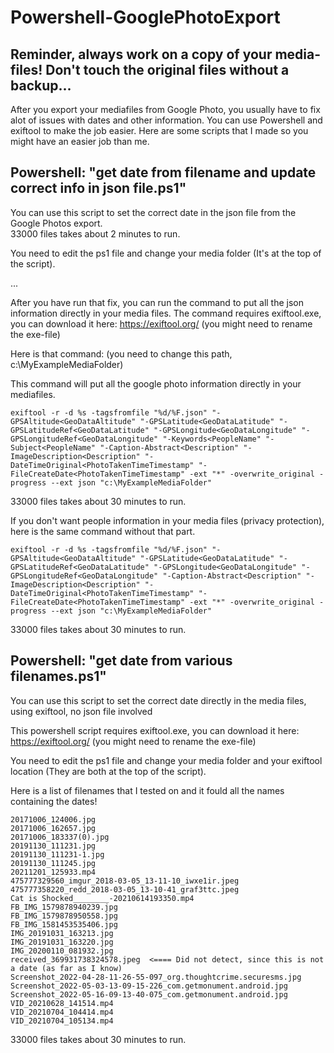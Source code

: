 # Powershell-GooglePhotoExport

## Reminder, always work on a copy of your media-files! Don't touch the original files without a backup...

After you export your mediafiles from Google Photo, you usually have to fix alot of issues with dates and other information. You can use Powershell and exiftool to make the job easier.
Here are some scripts that I made so you might have an easier job than me.

## Powershell:  "get date from filename and update correct info in json file.ps1"


You can use this script to set the correct date in the json file from the Google Photos export.<br>
33000 files takes about 2 minutes to run.

You need to edit the ps1 file and change your media folder (It's at the top of the script).

...

After you have run that fix, you can run the command to put all the json information directly in your media files.
The command requires exiftool.exe, you can download it here:
https://exiftool.org/ (you might need to rename the exe-file)

Here is that command: (you need to change this path, c:\MyExampleMediaFolder)

This command will put all the google photo information directly in your mediafiles.
```
exiftool -r -d %s -tagsfromfile "%d/%F.json" "-GPSAltitude<GeoDataAltitude" "-GPSLatitude<GeoDataLatitude" "-GPSLatitudeRef<GeoDataLatitude" "-GPSLongitude<GeoDataLongitude" "-GPSLongitudeRef<GeoDataLongitude" "-Keywords<PeopleName" "-Subject<PeopleName" "-Caption-Abstract<Description" "-ImageDescription<Description" "-DateTimeOriginal<PhotoTakenTimeTimestamp" "-FileCreateDate<PhotoTakenTimeTimestamp" -ext "*" -overwrite_original -progress --ext json "c:\MyExampleMediaFolder"
```
33000 files takes about 30 minutes to run.

If you don't want people information in your media files (privacy protection), here is the same command without that part.
```
exiftool -r -d %s -tagsfromfile "%d/%F.json" "-GPSAltitude<GeoDataAltitude" "-GPSLatitude<GeoDataLatitude" "-GPSLatitudeRef<GeoDataLatitude" "-GPSLongitude<GeoDataLongitude" "-GPSLongitudeRef<GeoDataLongitude" "-Caption-Abstract<Description" "-ImageDescription<Description" "-DateTimeOriginal<PhotoTakenTimeTimestamp" "-FileCreateDate<PhotoTakenTimeTimestamp" -ext "*" -overwrite_original -progress --ext json "c:\MyExampleMediaFolder"
```
33000 files takes about 30 minutes to run.


## Powershell:  "get date from various filenames.ps1"


You can use this script to set the correct date directly in the media files, using exiftool, no json file involved

This powershell script requires exiftool.exe, you can download it here:
https://exiftool.org/ (you might need to rename the exe-file)

You need to edit the ps1 file and change your media folder and your exiftool location (They are both at the top of the script).

Here is a list of filenames that I tested on and it fould all the names containing the dates!
```
20171006_124006.jpg
20171006_162657.jpg
20171006_183337(0).jpg
20191130_111231.jpg
20191130_111231-1.jpg
20191130_111245.jpg
20211201_125933.mp4
475777329560_imgur_2018-03-05_13-11-10_iwxe1ir.jpeg
475777358220_redd_2018-03-05_13-10-41_graf3ttc.jpeg
Cat is Shocked________-20210614193350.mp4
FB_IMG_1579878940239.jpg
FB_IMG_1579878950558.jpg
FB_IMG_1581453535406.jpg
IMG_20191031_163213.jpg
IMG_20191031_163220.jpg
IMG_20200110_081932.jpg
received_369931738324578.jpeg  <==== Did not detect, since this is not a date (as far as I know)
Screenshot_2022-04-28-11-26-55-097_org.thoughtcrime.securesms.jpg
Screenshot_2022-05-03-13-09-15-226_com.getmonument.android.jpg
Screenshot_2022-05-16-09-13-40-075_com.getmonument.android.jpg
VID_20210628_141514.mp4
VID_20210704_104414.mp4
VID_20210704_105134.mp4
```
33000 files takes about 30 minutes to run.
